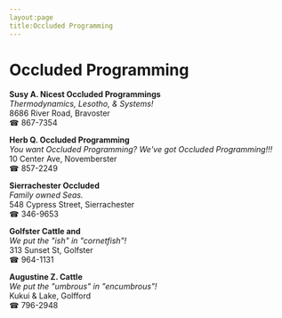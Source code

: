 ```yaml
---
layout:page
title:Occluded Programming
---
```

# Occluded Programming

**Susy A. Nicest Occluded Programmings**  
_Thermodynamics, Lesotho, & Systems!_  
8686 River Road, Bravoster  
☎ 867-7354



**Herb Q. Occluded Programming**  
_You want Occluded Programming? We've got Occluded Programming!!!_  
10 Center Ave, Novemberster  
☎ 857-2249



**Sierrachester Occluded**  
_Family owned Seas._  
548 Cypress Street, Sierrachester  
☎ 346-9653



**Golfster Cattle and**  
_We put the "ish" in "cornetfish"!_  
313 Sunset St, Golfster  
☎ 964-1131



**Augustine Z. Cattle**  
_We put the "umbrous" in "encumbrous"!_  
Kukui & Lake, Golfford  
☎ 796-2948



